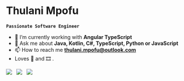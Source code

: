 # Thulani Mpofu 
**`Passionate Software Engineer`**

- 🌱 I’m currently working with **Angular TypeScript**
- 💬 Ask me about **Java, Kotlin, C#, TypeScript, Python or JavaScript**
- 📫 How to reach me **thulani.mpofu@outlook.com**
- Loves 🎵 and 🎞 .

<a href="https://github.com/TOLANY-LANNIE/TOLANY-LANNIE/blob/main/Thulani%20Mpofu-%20Resume.pdf" download><img src="https://img.shields.io/badge/DOWNLOAD-RESUME-ff69b4.svg?style=for-the-badge&logo=codeigniter&logoColor=white"></a>&nbsp;&nbsp;&nbsp;<a href="mailto:thulani.mpofu@outlook.com"><img src="https://img.shields.io/badge/Email-thulani-8056d5.svg?style=for-the-badge&logo=minutemailer&logoColor=white"></a>&nbsp;&nbsp;&nbsp;<a href="https://www.linkedin.com/in/thulani-mpofu/" target="_blank"><img src="https://img.shields.io/badge/linkedin-thulaniMpofu-brightgreen.svg?style=for-the-badge&logo=linkedin&logoColor=white" ></a>
